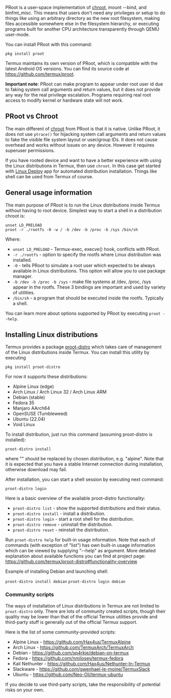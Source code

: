 PRoot is a user-space implementation of
[chroot](https://en.m.wikipedia.org/wiki/Chroot), mount --bind, and
binfmt_misc. This means that users don't need any privileges or setup to
do things like using an arbitrary directory as the new root filesystem,
making files accessible somewhere else in the filesystem hierarchy, or
executing programs built for another CPU architecture transparently
through QEMU user-mode.

You can install PRoot with this command:

`pkg install proot`

Termux maintains its own version of PRoot, which is compatible with the
latest Android OS versions. You can find its source code at
<https://github.com/termux/proot>.

**Important note**: PRoot can make program to appear under root user id
due to faking system call arguments and return values, but it does not
provide any way for the real privilege escalation. Programs requiring
real root access to modify kernel or hardware state will not work.

## PRoot vs Chroot

The main different of [chroot](https://en.m.wikipedia.org/wiki/Chroot)
from PRoot is that it is native. Unlike PRoot, it does not use
`ptrace()` for hijacking system call arguments and return values to fake
the visible file system layout or user/group IDs. It does not cause
overhead and works without issues on any device. However it requires
superuser permissions.

If you have rooted device and want to have a better experience with
using the Linux distributions in Termux, then use `chroot`. In this case
get started with [Linux
Deploy](https://play.google.com/store/apps/details?id=ru.meefik.linuxdeploy)
app for automated distribution installation. Things like shell can be
used from Termux of course.

## General usage information

The main purpose of PRoot is to run the Linux distributions inside
Termux without having to root device. Simplest way to start a shell in a
distribution chroot is:

    unset LD_PRELOAD
    proot -r ./rootfs -0 -w / -b /dev -b /proc -b /sys /bin/sh

Where:

- `unset LD_PRELOAD` - Termux-exec, execve() hook, conflicts with PRoot.
- `-r ./rootfs` - option to specify the rootfs where Linux distribution
  was installed.
- `-0` - tells PRoot to simulate a root user which expected to be always
  available in Linux distributions. This option will allow you to use
  package manager.
- `-b /dev -b /proc -b /sys` - make file systems at /dev, /proc, /sys
  appear in the rootfs. These 3 bindings are important and used by
  variety of utilities.
- `/bin/sh` - a program that should be executed inside the rootfs.
  Typically a shell.

You can learn more about options supported by PRoot by executing
`proot --help`.

## Installing Linux distributions

Termux provides a package
[proot-distro](https://github.com/termux/proot-distro) which takes care
of management of the Linux distributions inside Termux. You can install
this utility by executing

`pkg install proot-distro`

For now it supports these distributions:

- Alpine Linux (edge)
- Arch Linux / Arch Linux 32 / Arch Linux ARM
- Debian (stable)
- Fedora 35
- Manjaro AArch64
- OpenSUSE (Tumbleweed)
- Ubuntu (22.04)
- Void Linux


To install distribution, just run this command (assuming proot-distro is
installed):

`proot-distro install `<alias>

where "<alias>" should be replaced by chosen distribution, e.g.
"alpine". Note that it is expected that you have a stable Internet
connection during installation, otherwise download may fail.

After installation, you can start a shell session by executing next
command:

`proot-distro login `<alias>

Here is a basic overview of the available proot-distro functionality:

- `proot-distro list` - show the supported distributions and their
  status.
- `proot-distro install` - install a distribution.
- `proot-distro login` - start a root shell for the distribution.
- `proot-distro remove` - uninstall the distribution.
- `proot-distro reset` - reinstall the distribution.


Run `proot-distro help` for built-in usage information. Note that each
of commands (with exception of "list") has own built-in usage
information which can be viewed by supplying "--help" as argument. More
detailed explanation about available functions you can find at project
page: <https://github.com/termux/proot-distro#functionality-overview>

Example of installing Debian and launching shell:

`proot-distro install debian`
`proot-distro login debian`

### Community scripts

The ways of installation of Linux distributions in Termux are not
limited to `proot-distro` only. There are lots of community created
scripts, though their quality may be lower than that of the official
Termux utilities provide and third-party stuff is generally out of the
official Termux support.

Here is the list of some community-provided scripts:

- Alpine Linux - <https://github.com/Hax4us/TermuxAlpine>
- Arch Linux - <https://github.com/TermuxArch/TermuxArch>
- Debian - <https://github.com/sp4rkie/debian-on-termux>
- Fedora - <https://github.com/nmilosev/termux-fedora>
- Kali Nethunter - <https://github.com/Hax4us/Nethunter-In-Termux>
- Slackware - <https://github.com/gwenhael-le-moine/TermuxSlack>
- Ubuntu - <https://github.com/Neo-Oli/termux-ubuntu>

If you decide to use third-party scripts, take the responsibility of
potential risks on your own.